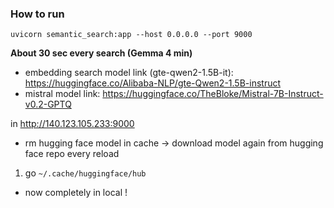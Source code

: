 ### How to run
`uvicorn semantic_search:app --host 0.0.0.0 --port 9000`

**About 30 sec every search (Gemma 4 min)**

+ embedding search model link (gte-qwen2-1.5B-it): https://huggingface.co/Alibaba-NLP/gte-Qwen2-1.5B-instruct
+ mistral model link: https://huggingface.co/TheBloke/Mistral-7B-Instruct-v0.2-GPTQ

in http://140.123.105.233:9000

+ rm hugging face model in cache -> download model again from hugging face repo every reload
 1. go `~/.cache/huggingface/hub`
 
+ now completely in local !
